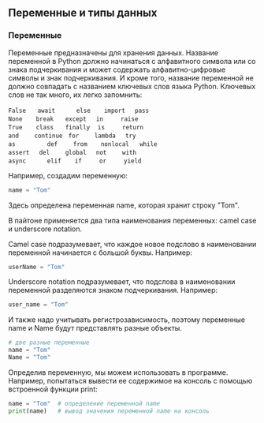 ## Переменные и типы данных

### Переменные

Переменные предназначены для хранения данных.
Название переменной в Python должно начинаться
с алфавитного символа или со знака подчеркивания
и может содержать алфавитно-цифровые символы и знак подчеркивания.
И кроме того, название переменной не должно совпадать с названием 
ключевых слов языка Python. Ключевых слов не так много, их легко запомнить:

<div class="container"><div class="line number1 index0 alt2"><code class="py color1">False</code>&nbsp;&nbsp;&nbsp;&nbsp;&nbsp; <code class="py plain">await&nbsp;&nbsp;&nbsp;&nbsp;&nbsp; </code><code class="py keyword">else</code>&nbsp;&nbsp;&nbsp;&nbsp;&nbsp;&nbsp; <code class="py keyword">import</code>&nbsp;&nbsp;&nbsp;&nbsp; <code class="py keyword">pass</code></div><div class="line number2 index1 alt1"><code class="py color1">None</code>&nbsp;&nbsp;&nbsp;&nbsp;&nbsp;&nbsp; <code class="py keyword">break</code>&nbsp;&nbsp;&nbsp;&nbsp;&nbsp; <code class="py keyword">except</code>&nbsp;&nbsp;&nbsp;&nbsp; <code class="py keyword">in</code>&nbsp;&nbsp;&nbsp;&nbsp;&nbsp;&nbsp;&nbsp;&nbsp; <code class="py keyword">raise</code></div><div class="line number3 index2 alt2"><code class="py color1">True</code>&nbsp;&nbsp;&nbsp;&nbsp;&nbsp;&nbsp; <code class="py keyword">class</code>&nbsp;&nbsp;&nbsp;&nbsp;&nbsp; <code class="py keyword">finally</code>&nbsp;&nbsp;&nbsp; <code class="py keyword">is</code>&nbsp;&nbsp;&nbsp;&nbsp;&nbsp;&nbsp;&nbsp;&nbsp; <code class="py keyword">return</code></div><div class="line number4 index3 alt1"><code class="py keyword">and</code>&nbsp;&nbsp;&nbsp;&nbsp;&nbsp;&nbsp;&nbsp; <code class="py keyword">continue</code>&nbsp;&nbsp; <code class="py keyword">for</code>&nbsp;&nbsp;&nbsp;&nbsp;&nbsp;&nbsp;&nbsp; <code class="py keyword">lambda</code>&nbsp;&nbsp;&nbsp;&nbsp; <code class="py keyword">try</code></div><div class="line number5 index4 alt2"><code class="py plain">as&nbsp;&nbsp;&nbsp;&nbsp;&nbsp;&nbsp;&nbsp;&nbsp; </code><code class="py keyword">def</code>&nbsp;&nbsp;&nbsp;&nbsp;&nbsp;&nbsp;&nbsp; <code class="py keyword">from</code>&nbsp;&nbsp;&nbsp;&nbsp;&nbsp;&nbsp; <code class="py plain">nonlocal&nbsp;&nbsp; </code><code class="py keyword">while</code></div><div class="line number6 index5 alt1"><code class="py keyword">assert</code>&nbsp;&nbsp;&nbsp;&nbsp; <code class="py keyword">del</code>&nbsp;&nbsp;&nbsp;&nbsp;&nbsp;&nbsp;&nbsp; <code class="py keyword">global</code>&nbsp;&nbsp;&nbsp;&nbsp; <code class="py keyword">not</code>&nbsp;&nbsp;&nbsp;&nbsp;&nbsp;&nbsp;&nbsp; <code class="py plain">with</code></div><div class="line number7 index6 alt2"><code class="py plain">async&nbsp;&nbsp;&nbsp;&nbsp;&nbsp; </code><code class="py keyword">elif</code>&nbsp;&nbsp;&nbsp;&nbsp;&nbsp;&nbsp; <code class="py keyword">if</code>&nbsp;&nbsp;&nbsp;&nbsp;&nbsp;&nbsp;&nbsp;&nbsp; <code class="py keyword">or</code>&nbsp;&nbsp;&nbsp;&nbsp;&nbsp;&nbsp;&nbsp;&nbsp; <code class="py keyword">yield</code></div></div>

Например, создадим переменную:

```python
name = "Tom"
```

Здесь определена переменная name, которая хранит строку "Tom".

В пайтоне применяется два типа наименования переменных: camel case и underscore notation.

Camel case подразумевает, что каждое новое подслово в наименовании переменной начинается с большой буквы. Например:

```python
userName = "Tom"
```
Underscore notation подразумевает, что подслова в наименовании переменной разделяются знаком подчеркивания. Например:

```python
user_name = "Tom"
```

И также надо учитывать регистрозависимость, поэтому переменные name и Name будут представлять разные объекты.

```python
# две разные переменные
name = "Tom"
Name = "Tom"
```

Определив переменную, мы можем использовать в программе. Например, попытаться вывести ее содержимое на консоль с помощью встроенной функции print:

```python
name = "Tom"  # определение переменной name
print(name)   # вывод значения переменной name на консоль
```
